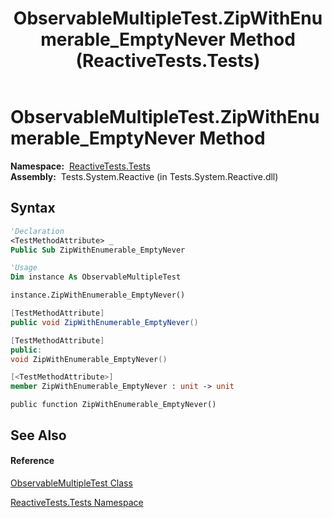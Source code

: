 ﻿---
title: ObservableMultipleTest.ZipWithEnumerable_EmptyNever Method  (ReactiveTests.Tests)
TOCTitle: ZipWithEnumerable_EmptyNever Method
ms:assetid: M:ReactiveTests.Tests.ObservableMultipleTest.ZipWithEnumerable_EmptyNever
ms:mtpsurl: https://msdn.microsoft.com/en-us/library/reactivetests.tests.observablemultipletest.zipwithenumerable_emptynever(v=VS.103)
ms:contentKeyID: 36620591
ms.date: 06/28/2011
mtps_version: v=VS.103
f1_keywords:
- ReactiveTests.Tests.ObservableMultipleTest.ZipWithEnumerable_EmptyNever
dev_langs:
- CSharp
- JScript
- VB
- FSharp
- c++
---

# ObservableMultipleTest.ZipWithEnumerable\_EmptyNever Method

**Namespace:**  [ReactiveTests.Tests](hh289046\(v=vs.103\).md)  
**Assembly:**  Tests.System.Reactive (in Tests.System.Reactive.dll)

## Syntax

``` vb
'Declaration
<TestMethodAttribute> _
Public Sub ZipWithEnumerable_EmptyNever
```

``` vb
'Usage
Dim instance As ObservableMultipleTest

instance.ZipWithEnumerable_EmptyNever()
```

``` csharp
[TestMethodAttribute]
public void ZipWithEnumerable_EmptyNever()
```

``` c++
[TestMethodAttribute]
public:
void ZipWithEnumerable_EmptyNever()
```

``` fsharp
[<TestMethodAttribute>]
member ZipWithEnumerable_EmptyNever : unit -> unit 
```

``` jscript
public function ZipWithEnumerable_EmptyNever()
```

## See Also

#### Reference

[ObservableMultipleTest Class](hh303586\(v=vs.103\).md)

[ReactiveTests.Tests Namespace](hh289046\(v=vs.103\).md)

